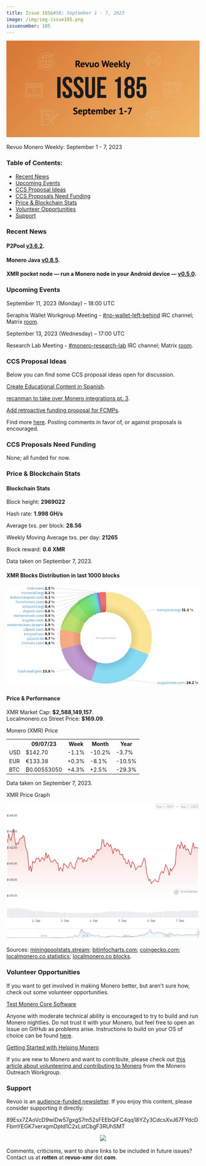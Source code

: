 ```yaml
---
title: Issue 185&#58; September 1 - 7, 2023
image: /img/img-issue185.png
issuenumber: 185
---
```

[<img src="/img/img-issue185.png" alt="Revuo Monero Weekly #185 Slide" class="img-lead">](/issue-185.html)

<p class="text-lead">Revuo Monero Weekly: September 1 - 7, 2023</p>
<!--more-->

<h3>Table of Contents:</h3>
<ul class="contents">
    <li><a href="#news">Recent News</a></li>
    <li><a href="#events">Upcoming Events</a></li>
    <li><a href="#ideas">CCS Proposal Ideas</a></li>
    <li><a href="#proposals">CCS Proposals Need Funding</a></li>
    <li><a href="#stats">Price & Blockchain Stats</a></li>
    <li><a href="#volunteer">Volunteer Opportunities</a></li>
    <li><a href="#support">Support</a></li>
</ul>

<h3 id="news">Recent News</h3>

<div class="newsbyte">
    <h4>P2Pool <a href="https://github.com/SChernykh/p2pool/releases/tag/v3.6.2" target="_blank">v3.6.2</a>.</h4>
</div>

<div class="newsbyte">
    <h4>Monero Java <a href="https://github.com/monero-ecosystem/monero-java/releases/tag/v0.8.5" target="_blank">v0.8.5</a>.</h4>
</div>

<div class="newsbyte">
    <h4>XMR pocket node — run a Monero node in your Android device — <a href="https://github.com/CryptoGrampy/xmr-pocket-node/releases/tag/v0.5.0-alpha" target="_blank">v0.5.0</a>.</h4>
</div>

<h3 id="events">Upcoming Events</h3>

<div class="event">
    <p class="date" markdown="1">September 11, 2023 (Monday) – 18:00 UTC</p>
    <p markdown="1">Seraphis Wallet Workgroup Meeting - <a href="irc://irc.libera.chat/#no-wallet-left-behind" target="_blank">#no-wallet-left-behind</a> IRC channel; Matrix <a href="https://matrix.to/#/#no-wallet-left-behind:monero.social" target="_blank">room</a>.</p>
</div>

<div class="event">
    <p class="date" markdown="1">September 13, 2023 (Wednesday) – 17:00 UTC</p>
    <p markdown="1">Research Lab Meeting - <a href="irc://irc.libera.chat/#monero-research-lab" target="_blank">#monero-research-lab</a> IRC channel; Matrix <a href="https://matrix.to/#/#monero-research-lab:monero.social" target="_blank">room</a>.</p>
</div>

<h3 id="ideas">CCS Proposal Ideas</h3>

<p>Below you can find some CCS proposal ideas open for discussion.</p>

<div class="proposal">
<p><a href="https://repo.getmonero.org/monero-project/ccs-proposals/-/merge_requests/406" target="_blank">Create Educational Content in Spanish</a>.</p>
</div>

<div class="proposal">
<p><a href="https://repo.getmonero.org/monero-project/ccs-proposals/-/merge_requests/402" target="_blank">recanman to take over Monero integrations pt. 3</a>.</p>
</div>

<div class="proposal">
<p><a href="https://repo.getmonero.org/monero-project/ccs-proposals/-/merge_requests/403" target="_blank">Add retroactive funding proposal for FCMPs</a>.</p>
</div>

<div class="proposal">
<p>Find more <a href="https://ccs.getmonero.org/ideas/" target="_blank">here</a>. Posting comments in favor of, or against proposals is encouraged.</p>
</div>

<h3 id="proposals">CCS Proposals Need Funding</h3>

<p>None; all funded for now.</p>

<h3 id="stats">Price & Blockchain Stats</h3>

<h4 class="stat">Blockchain Stats</h4>

<div class="bcstats">
    <p>Block height: <b>2969022</b></p>
    <p>Hash rate: <b>1.998 GH/s</b></p>
    <p>Average txs. per block: <b>28.56</b></p>
    <p>Weekly Moving Average txs. per day: <b>21265</b></p>
    <p>Block reward: <b>0.6 XMR</b></p>
</div>
<p class="note">Data taken on September 7, 2023.</p>

<h4 class="stat">XMR Blocks Distribution in last 1000 blocks</h4>
<p><img src="/img/hashrate-pool-distribution-0907.png" alt="Hashrate Pool Distribution Pie Chart"/></p>

<h4 class="stat" id="price-stat">Price & Performance</h4>

<div class="price-intro">XMR Market Cap: <b>$2,588,149,157</b>.<br/>Localmonero.co Street Price: <b>$169.09</b>.</div>

<p class="table-title">Monero (XMR) Price</p>
<table class="price-table">
  <tr class="row1">
    <th></th>
    <th>09/07/23</th>
    <th>Week</th>
    <th>Month</th>
    <th>Year</th>
  </tr>
  <tr>
    <td data-th="XMR to">USD</td>
    <td data-th="09/07/23">$142.70</td>
    <td data-th="Week" class="red">-1.1%</td>
    <td data-th="Month" class="red">-10.2%</td>
    <td data-th="Year" class="red">-3.7%</td>
  </tr>
  <tr class="row3">
    <td data-th="XMR to">EUR</td>
    <td data-th="09/07/23">€133.38</td>
    <td data-th="Week" class="green">+0.3%</td>
    <td data-th="Month" class="red">-8.1%</td>
    <td data-th="Year" class="red">-10.5%</td>
  </tr>
  <tr>
    <td data-th="XMR to">BTC</td>
    <td data-th="09/07/23">₿0.00553050</td>
    <td data-th="Week" class="green">+4.3%</td>
    <td data-th="Month" class="green">+2.5%</td>
    <td data-th="Year" class="red">-29.3%</td>
  </tr>
</table>
<p class="note">Data taken on September 7, 2023.</p>

<p class="table-title">XMR Price Graph</p>

![XMR Price Graph 09/01/23-09/07/23](/img/weekly-chart-0907.png "XMR Price Graph 09/01/23-09/07/23")

Sources: <a href="https://miningpoolstats.stream/monero" target="_blank">miningpoolstats.stream</a>; <a href="https://bitinfocharts.com/monero/" target="_blank">bitinfocharts.com</a>; <a href="https://www.coingecko.com/en/coins/monero" target="_blank">coingecko.com</a>; <a href="https://localmonero.co/statistics" target="_blank">localmonero.co statistics</a>; <a href="https://localmonero.co/blocks" target="_blank">localmonero.co blocks</a>.

<h3 id="volunteer">Volunteer Opportunities</h3>

<p>If you want to get involved in making Monero better, but aren't sure how, check out some volunteer opportunities.</p>

<div class="newsbyte">
    <p class="date"><a href="https://github.com/monero-project/monero" target="_blank">Test Monero Core Software</a></p>
    <p>Anyone with moderate technical ability is encouraged to try to build and run Monero nightlies. Do not trust it with your Monero, but feel free to open an Issue on GitHub as problems arise. Instructions to build on your OS of choice can be found <a href="https://github.com/monero-project/monero#compiling-monero-from-source" target="_blank">here</a>. </p>
</div>

<div class="newsbyte">
    <p class="date"><a href="https://github.com/monero-project/monero" target="_blank">Getting Started with Helping Monero</a></p>
    <p>If you are new to Monero and want to contribute, please check out <a href="https://web.archive.org/web/20200805013127/https://www.monerooutreach.org/stories/getting-started-helping-monero.html" target="_blank">this article about volunteering and contributing to Monero</a> from the Monero Outreach Workgroup. </p>
</div>

<h3 id="support">Support</h3>

<p markdown="1">Revuo is an <a href="https://revuo-xmr.com/support/">audience-funded newsletter</a>. If you enjoy this content, please consider supporting it directly:</p>

<p class="address" markdown="1">89Esx7ZAoVcD9wiDw57gxgS7m52sFEEbQiFC4qq18YZy3CdcsXvJ67FYdcDFbmYEGK7xerxgmDptd1C2xLstCbgF3RUhSMT</p>

<p><center><a href="monero:89Esx7ZAoVcD9wiDw57gxgS7m52sFEEbQiFC4qq18YZy3CdcsXvJ67FYdcDFbmYEGK7xerxgmDptd1C2xLstCbgF3RUhSMT" class="qr"><img src="/img/donate-monero.jpg" style="max-width: 200px;"/></a></center></p>

Comments, criticisms, want to share links to be included in future issues? Contact us at **rotten** at **revuo-xmr** dot **com**.
